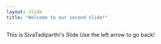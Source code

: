 ```yaml
---
layout: slide
title: "Welcome to our second slide!"
---
```

This is SivaTadiparthi's Slide
Use the left arrow to go back!
